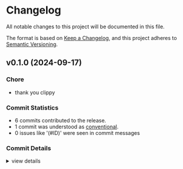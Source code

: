 # Changelog

All notable changes to this project will be documented in this file.

The format is based on [Keep a Changelog](https://keepachangelog.com/en/1.0.0/),
and this project adheres to [Semantic Versioning](https://semver.org/spec/v2.0.0.html).

## v0.1.0 (2024-09-17)

<csr-id-9dff6432d576e180d85f11fac6355b28674f7e30/>

### Chore

 - <csr-id-9dff6432d576e180d85f11fac6355b28674f7e30/> thank you clippy

### Commit Statistics

<csr-read-only-do-not-edit/>

 - 6 commits contributed to the release.
 - 1 commit was understood as [conventional](https://www.conventionalcommits.org).
 - 0 issues like '(#ID)' were seen in commit messages

### Commit Details

<csr-read-only-do-not-edit/>

<details><summary>view details</summary>

 * **Uncategorized**
    - Added changelog ([`12a7fb2`](https://github.com/chriswk/owasp_password_validator/commit/12a7fb29f0f8c8a7514a8e07c985c514e389c1c9))
    - Thank you clippy ([`9dff643`](https://github.com/chriswk/owasp_password_validator/commit/9dff6432d576e180d85f11fac6355b28674f7e30))
    - Use tarpaulin instead of grcov ([`249fce8`](https://github.com/chriswk/owasp_password_validator/commit/249fce805c119c98eb3d53687afe223e2d43853e))
    - Added codecov ([`7c137a1`](https://github.com/chriswk/owasp_password_validator/commit/7c137a1fe7cbb54c045a4874dbb7bc6c6a27345e))
    - Added workflow for building ([`08467b4`](https://github.com/chriswk/owasp_password_validator/commit/08467b4540f99053664d078486bae216d443b95a))
    - Adds 7 basic owasp tests ([`770f758`](https://github.com/chriswk/owasp_password_validator/commit/770f758dab0885f070f6bbc570cbb0a159811374))
</details>

